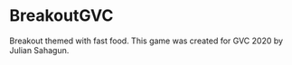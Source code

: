 # BreakoutGVC
Breakout themed with fast food.
This game was created for GVC 2020 by Julian Sahagun.
